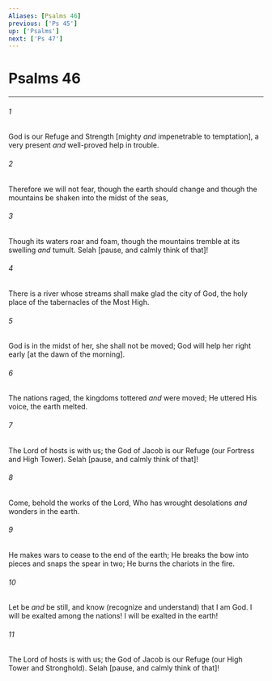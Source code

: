```yaml
---
Aliases: [Psalms 46]
previous: ['Ps 45']
up: ['Psalms']
next: ['Ps 47']
---
```

# Psalms 46

***














###### 1 






God is our Refuge and Strength [mighty _and_ impenetrable to temptation], a very present _and_ well-proved help in trouble. 













###### 2 






Therefore we will not fear, though the earth should change and though the mountains be shaken into the midst of the seas, 













###### 3 






Though its waters roar and foam, though the mountains tremble at its swelling _and_ tumult. Selah [pause, and calmly think of that]! 













###### 4 






There is a river whose streams shall make glad the city of God, the holy place of the tabernacles of the Most High. 













###### 5 






God is in the midst of her, she shall not be moved; God will help her right early [at the dawn of the morning]. 













###### 6 






The nations raged, the kingdoms tottered _and_ were moved; He uttered His voice, the earth melted. 













###### 7 






The Lord of hosts is with us; the God of Jacob is our Refuge (our Fortress and High Tower). Selah [pause, and calmly think of that]! 













###### 8 






Come, behold the works of the Lord, Who has wrought desolations _and_ wonders in the earth. 













###### 9 






He makes wars to cease to the end of the earth; He breaks the bow into pieces and snaps the spear in two; He burns the chariots in the fire. 













###### 10 






Let be _and_ be still, and know (recognize and understand) that I am God. I will be exalted among the nations! I will be exalted in the earth! 













###### 11 






The Lord of hosts is with us; the God of Jacob is our Refuge (our High Tower and Stronghold). Selah [pause, and calmly think of that]!
